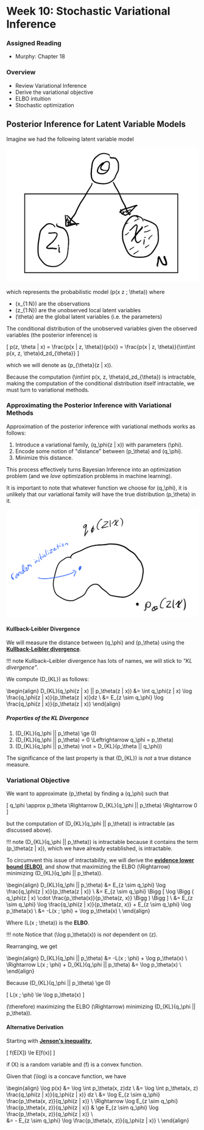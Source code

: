 # Week 10:  Stochastic Variational Inference

### Assigned Reading

- Murphy: Chapter 18

### Overview

- Review Variational Inference
- Derive the variational objective
- ELBO intuition
- Stochastic optimization

## Posterior Inference for Latent Variable Models

Imagine we had the following latent variable model

![](../img/lecture_10_1.png)

which represents the probabilistic model \(p(x z ; \theta)\) where

- \(x_{1:N}\) are the observations
- \(z_{1:N}\) are the unobserved local latent variables
- \(\theta\) are the global latent variables (i.e. the parameters)

The conditional distribution of the unobserved variables given the observed variables (the posterior inference) is

\[
p(z, \theta | x) = \frac{p(x | z, \theta)}{p(x)} = \frac{p(x | z, \theta)}{\int\int p(x, z, \theta)d_zd_{\theta}}
\]

which we will denote as \(p_{\theta}(z | x)\).

Because the computation \(\int\int p(x, z, \theta)d_zd_{\theta}\) is intractable, making the computation of the conditional distribution itself intractable, we must turn to variational methods.

### Approximating the Posterior Inference with Variational Methods

Approximation of the posterior inference with variational methods works as follows:

1. Introduce a variational family, \(q_\phi(z | x)\) with parameters \(\phi\).
2. Encode some notion of "distance" between \(p_\theta\) and \(q_\phi\).
3. Minimize this distance.

This process effectively turns Bayesian Inference into an optimization problem (and we _love_ optimization problems in machine learning).

It is important to note that whatever function we choose for \(q_\phi\), it is unlikely that our variational family will have the true distribution \(p_\theta\) in it.

![](../img/lecture_10_2.png)

#### Kullback-Leibler Divergence

We will measure the distance between \(q_\phi\) and \(p_\theta\) using the [**Kullback-Leibler divergence**](https://en.wikipedia.org/wiki/Kullback%E2%80%93Leibler_divergence).

!!! note
    Kullback–Leibler divergence has lots of names, we will stick to _"KL divergence"_.

We compute \(D_{KL}\) as follows:

\begin{align}
  D_{KL}(q_\phi(z | x) || p_\theta(z | x)) &= \int q_\phi(z | x) \log \frac{q_\phi(z | x)}{p_\theta(z | x)}dz \\
  &= E_{z \sim q_\phi} \log \frac{q_\phi(z | x)}{p_\theta(z | x)}
\end{align}

##### Properties of the KL Divergence

1. \(D_{KL}(q_\phi || p_\theta) \ge 0\)
2. \(D_{KL}(q_\phi || p_\theta) = 0 \Leftrightarrow q_\phi = p_\theta\)
3. \(D_{KL}(q_\phi || p_\theta) \not = D_{KL}(p_\theta || q_\phi)\)

The significance of the last property is that \(D_{KL}\) is _not_ a true distance measure.

### Variational Objective

We want to approximate \(p_\theta\) by finding a \(q_\phi\) such that

\[
q_\phi \approx p_\theta \Rightarrow D_{KL}(q_\phi || p_\theta) \Rightarrow 0
\]

but the computation of \(D_{KL}(q_\phi || p_\theta)\) is intractable (as discussed above).

!!! note
    \(D_{KL}(q_\phi || p_\theta)\) is intractable because it contains the term \(p_\theta(z | x)\), which we have already established, is intractable.

To circumvent this issue of intractability, we will derive the [**evidence lower bound (ELBO)**](https://en.wikipedia.org/wiki/Evidence_lower_bound), and show that maximizing the ELBO \(\Rightarrow\) minimizing \(D_{KL}(q_\phi || p_\theta)\).

\begin{align}
  D_{KL}(q_\phi || p_\theta) &= E_{z \sim q_\phi} \log \frac{q_\phi(z | x)}{p_\theta(z | x)} \\
  &= E_{z \sim q_\phi} \Bigg [ \log \Bigg ( q_\phi(z | x) \cdot \frac{p_\theta(x)}{p_\theta(z, x)} \Bigg ) \Bigg ] \\
  &= E_{z \sim q_\phi} \log \frac{q_\phi(z | x)}{p_\theta(z, x)}  + E_{z \sim q_\phi} \log p_\theta(x) \\
  &= -L(x ; \phi)  + \log p_\theta(x) \\
\end{align}

Where \(L(x ; \theta)\) is the **ELBO**.

!!! note
    Notice that \(\log p_\theta(x)\) is _not_ dependent on \(z\).

Rearranging, we get

\begin{align}
  D_{KL}(q_\phi || p_\theta) &= -L(x ; \phi)  + \log p_\theta(x) \\
  \Rightarrow L(x ; \phi) + D_{KL}(q_\phi || p_\theta) &= \log p_\theta(x) \\
\end{align}

Because \(D_{KL}(q_\phi || p_\theta) \ge 0\)

\[
L(x ; \phi) \le \log p_\theta(x)
\]

\(\therefore\) maximizing the ELBO \(\Rightarrow\) minimizing \(D_{KL}(q_\phi || p_\theta)\).

#### Alternative Derivation

Starting with [**Jenson's inequality**](https://en.wikipedia.org/wiki/Jensen%27s_inequality),

\[
f(E[X]) \le E[f(x)]
\]

if \(X\) is a random variable and \(f\) is a convex function.

Given that \(\log\) is a concave function, we have

\begin{align}
\log p(x) &= \log \int p_\theta(x, z)dz \\
&= \log \int p_\theta(x, z) \frac{q_\phi(z | x)}{q_\phi(z | x)} dz \\
&= \log E_{z \sim q_\phi} \frac{p_\theta(x, z)}{q_\phi(z | x)} \\
\Rightarrow  \log E_{z \sim q_\phi} \frac{p_\theta(x, z)}{q_\phi(z | x)} & \ge E_{z \sim q_\phi} \log \frac{p_\theta(x, z)}{q_\phi(z | x)} \\  
&= - E_{z \sim q_\phi} \log \frac{p_\theta(x, z)}{q_\phi(z | x)} \\
\end{align}
